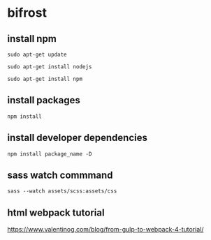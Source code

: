 # bifrost

## install npm

```console
sudo apt-get update
```

```console
sudo apt-get install nodejs
```

```console
sudo apt-get install npm
```

## install packages

```console
npm install
```

## install developer dependencies

```console
npm install package_name -D
```

## sass watch commmand

```console
sass --watch assets/scss:assets/css
```

## html webpack tutorial

https://www.valentinog.com/blog/from-gulp-to-webpack-4-tutorial/
